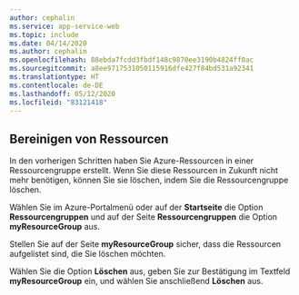 ```yaml
---
author: cephalin
ms.service: app-service-web
ms.topic: include
ms.date: 04/14/2020
ms.author: cephalin
ms.openlocfilehash: 88ebda7fcdd3fbdf148c9870ee3190b4824ff0ac
ms.sourcegitcommit: a8ee9717531050115916dfe427f84bd531a92341
ms.translationtype: HT
ms.contentlocale: de-DE
ms.lasthandoff: 05/12/2020
ms.locfileid: "83121418"
---
```

## <a name="clean-up-resources"></a>Bereinigen von Ressourcen

In den vorherigen Schritten haben Sie Azure-Ressourcen in einer Ressourcengruppe erstellt. Wenn Sie diese Ressourcen in Zukunft nicht mehr benötigen, können Sie sie löschen, indem Sie die Ressourcengruppe löschen.
 
Wählen Sie im Azure-Portalmenü oder auf der **Startseite** die Option **Ressourcengruppen** und auf der Seite **Ressourcengruppen** die Option **myResourceGroup** aus.

Stellen Sie auf der Seite **myResourceGroup** sicher, dass die Ressourcen aufgelistet sind, die Sie löschen möchten.

Wählen Sie die Option **Löschen** aus, geben Sie zur Bestätigung im Textfeld **myResourceGroup** ein, und wählen Sie anschließend **Löschen** aus.
